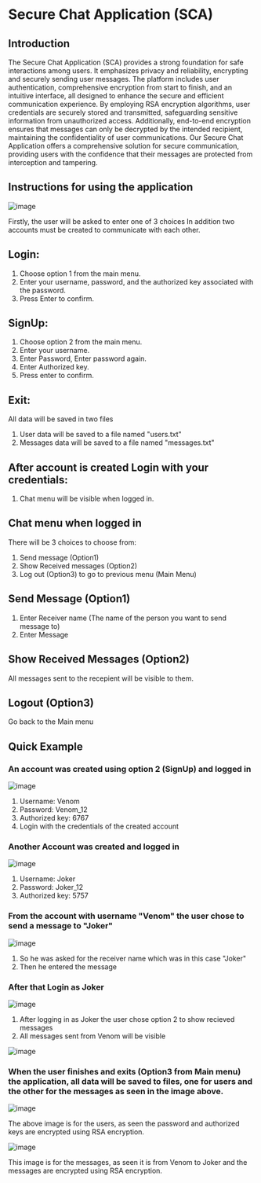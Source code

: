 # Secure Chat Application (SCA)
## Introduction
The Secure Chat Application (SCA) provides a strong foundation for safe interactions among users. It emphasizes privacy and reliability, encrypting and securely sending user messages. The platform includes user authentication, comprehensive encryption from start to finish, and an intuitive interface, all designed to enhance the secure and efficient communication experience. By employing RSA encryption algorithms, user credentials are securely stored and transmitted, safeguarding sensitive information from unauthorized access. Additionally, end-to-end encryption ensures that messages can only be decrypted by the intended recipient, maintaining the confidentiality of user communications. Our Secure Chat Application offers a comprehensive solution for secure communication, providing users with the confidence that their messages are protected from interception and tampering.
## Instructions for using the application

![image](https://github.com/AliElgemaey/Secure-Chat-Application-SCA-/assets/114480187/299dca15-80ac-4190-9a23-2363d4c537cb)

Firstly, the user will be asked to enter one of 3 choices
In addition two accounts must be created to communicate with each other.
## Login:
1. Choose option 1 from the main menu.
2. Enter your username, password, and the authorized key associated with the password.
3. Press Enter to confirm.
## SignUp:
1. Choose option 2 from the main menu.
2. Enter your username.
3. Enter Password, Enter password again.
4. Enter Authorized key.
5. Press enter to confirm.
## Exit:
All data will be saved in two files
1. User data will be saved to a file named "users.txt"
2. Messages data will be saved to a file named "messages.txt"
## After account is created Login with your credentials:
1. Chat menu will be visible when logged in.
## Chat menu when logged in
There will be 3 choices to choose from:
1. Send message (Option1)
2. Show Received messages (Option2)
3. Log out (Option3) to go to previous menu (Main Menu) 
## Send Message (Option1)
1. Enter Receiver name (The name of the person you want to send message to)
2. Enter Message
## Show Received Messages (Option2)
All messages sent to the recepient will be visible to them. 
## Logout (Option3)
Go back to the Main menu

## Quick Example
### An account was created using option 2 (SignUp) and logged in
![image](https://github.com/AliElgemaey/Secure-Chat-Application-SCA-/assets/114480187/3ac913e6-83ff-47d7-9b7b-7a55533b6015)

1. Username: Venom
2. Password: Venom_12
3. Authorized key: 6767
4. Login with the credentials of the created account

### Another Account was created and logged in
![image](https://github.com/AliElgemaey/Secure-Chat-Application-SCA-/assets/114480187/94c47d1e-079f-4d60-b5fd-0967905f7c6f)

1. Username: Joker
2. Password: Joker_12
3. Authorized key: 5757

### From the account with username "Venom" the user chose to send a message to "Joker"
![image](https://github.com/AliElgemaey/Secure-Chat-Application-SCA-/assets/114480187/4bdb7544-d54a-4ed3-ad14-cf173f0241b3)

1. So he was asked for the receiver name which was in this case "Joker"
2. Then he entered the message

### After that Login as Joker 
![image](https://github.com/AliElgemaey/Secure-Chat-Application-SCA-/assets/114480187/e7c72435-50a9-49b0-936a-86aafddcee32)

1. After logging in as Joker the user chose option 2 to show recieved messages
2. All messages sent from Venom will be visible

![image](https://github.com/AliElgemaey/Secure-Chat-Application-SCA-/assets/114480187/74d0ec78-0424-46d0-875a-1d74c6379e58)

### When the user finishes and exits (Option3 from Main menu) the application, all data will be saved to files, one  for users and the other for the messages as seen in the image above.

![image](https://github.com/AliElgemaey/Secure-Chat-Application-SCA-/assets/114480187/04f91dde-3025-4e53-9750-3f3e0aa3a83a)

The above image is for the users, as seen the password and authorized keys are encrypted using RSA encryption.

![image](https://github.com/AliElgemaey/Secure-Chat-Application-SCA-/assets/114480187/a81244a1-747f-47a3-888f-81c3de900cd5)

This image is for the messages, as seen it is from Venom to Joker and the messages are encrypted using RSA encryption.
